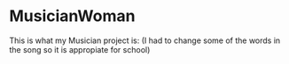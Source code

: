 # MusicianWoman

This is what my Musician project is: (I had to change some of the words in the song so it is appropiate for school)

